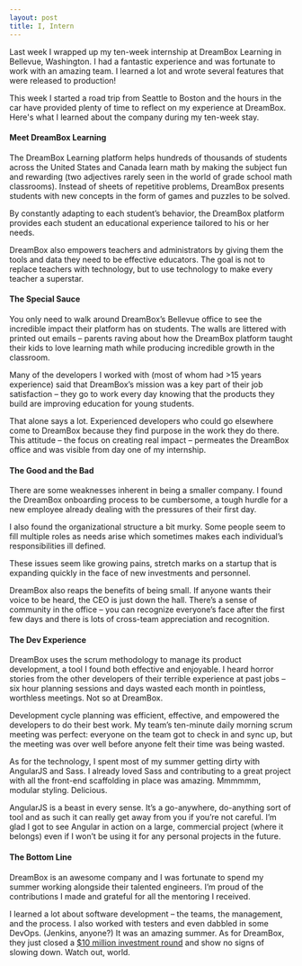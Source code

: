 ```yaml
---
layout: post
title: I, Intern
---
```


Last week I wrapped up my ten-week internship at DreamBox Learning in Bellevue, Washington. I had a fantastic experience and was fortunate to work with an amazing team. I learned a lot and wrote several features that were released to production!

This week I started a road trip from Seattle to Boston and the hours in the car have provided plenty of time to reflect on my experience at DreamBox. Here's what I learned about the company during my ten-week stay.

#### Meet DreamBox Learning ####

The DreamBox Learning platform helps hundreds of thousands of students across the United States and Canada learn math by making the subject fun and rewarding (two adjectives rarely seen in the world of grade school math classrooms).  Instead of sheets of repetitive problems, DreamBox presents students with new concepts in the form of games and puzzles to be solved.

By constantly adapting to each student’s behavior, the DreamBox platform provides each student an educational experience tailored to his or her needs.

DreamBox also empowers teachers and administrators by giving them the tools and data they need to be effective educators. The goal is not to replace teachers with technology, but to use technology to make every teacher a superstar.

#### The Special Sauce ####

You only need to walk around DreamBox’s Bellevue office to see the incredible impact their platform has on students. The walls are littered with printed out emails – parents raving about how the DreamBox platform taught their kids to love learning math while producing incredible growth in the classroom.

Many of the developers I worked with (most of whom had >15 years experience) said that DreamBox’s mission was a key part of their job satisfaction – they go to work every day knowing that the products they build are improving education for young students.

That alone says a lot. Experienced developers who could go elsewhere come to DreamBox because they find purpose in the work they do there. This attitude – the focus on creating real impact – permeates the DreamBox office and was visible from day one of my internship. 

#### The Good and the Bad ####

There are some weaknesses inherent in being a smaller company. I found the DreamBox onboarding process to be cumbersome, a tough hurdle for a new employee already dealing with the pressures of their first day.

I also found the organizational structure a bit murky. Some people seem to fill multiple roles as needs arise which sometimes makes each individual’s responsibilities ill defined.

These issues seem like growing pains, stretch marks on a startup that is expanding quickly in the face of new investments and personnel.

DreamBox also reaps the benefits of being small. If anyone wants their voice to be heard, the CEO is just down the hall. There’s a sense of community in the office – you can recognize everyone’s face after the first few days and there is lots of cross-team appreciation and recognition.

#### The Dev Experience ####

DreamBox uses the scrum methodology to manage its product development, a tool I found both effective and enjoyable. I heard horror stories from the other developers of their terrible experience at past jobs – six hour planning sessions and days wasted each month in pointless, worthless meetings. Not so at DreamBox.

Development cycle planning was efficient, effective, and empowered the developers to do their best work. My team’s ten-minute daily morning scrum meeting was perfect: everyone on the team got to check in and sync up, but the meeting was over well before anyone felt their time was being wasted.

As for the technology, I spent most of my summer getting dirty with AngularJS and Sass. I already loved Sass and contributing to a great project with all the front-end scaffolding in place was amazing. Mmmmmm, modular styling. Delicious.

AngularJS is a beast in every sense. It’s a go-anywhere, do-anything sort of tool and as such it can really get away from you if you’re not careful. I’m glad I got to see Angular in action on a large, commercial project (where it belongs) even if I won’t be using it for any personal projects in the future. 

#### The Bottom Line ####

DreamBox is an awesome company and I was fortunate to spend my summer working alongside their talented engineers. I’m proud of the contributions I made and grateful for all the mentoring I received. 

I learned a lot about software development – the teams, the management, and the process. I also worked with testers and even dabbled in some DevOps. (Jenkins, anyone?) It was an amazing summer.
As for DreamBox, they just closed a [$10 million investment round](http://www.dreambox.com/press-releases/dreambox-learning-secures-10-million-in-series-b-funding "DreamBox Learning Secures 10 Million in Series B Funding") and show no signs of slowing down. Watch out, world.
